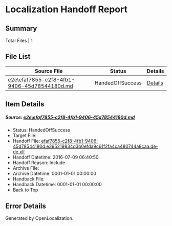 # <a name='report-top'></a> Localization Handoff Report

## Summary
 Total Files | 1

## File List
 Source File | Status | Details 
 ----------- | ------ | ------- 
 [e2e\efaf7855-c2f8-4fb1-9406-45d78544180d.md](https://github.com/OpenLocalizationTestOrg/oltest/blob/76b3f4eb5f890034b273597b312e2d2d26610927/e2e/efaf7855-c2f8-4fb1-9406-45d78544180d.md) | HandedOffSuccess | [Details](#1c2f128a6ccbfb5ba89164979be4e4373b6cf4916)

## Item Details
##### <a name='1c2f128a6ccbfb5ba89164979be4e4373b6cf4916'></a> Source: [e2e\efaf7855-c2f8-4fb1-9406-45d78544180d.md](https://github.com/OpenLocalizationTestOrg/oltest/blob/76b3f4eb5f890034b273597b312e2d2d26610927/e2e/efaf7855-c2f8-4fb1-9406-45d78544180d.md)
* Status: HandedOffSuccess
* Target File: 
* Handoff File: [efaf7855-c2f8-4fb1-9406-45d78544180d.e395219834d3b0efda9c61f2fa4ca480744a8caa.de-de.xlf](https://github.com/OpenLocalizationTestOrg/olhandoff-e2e/blob/c6ca9e1d151ce81c4a491327303ed717fab38a33/ol-handoff/OpenLocalizationTestOrg/oltest-dede-fly/ci/ht/efaf7855-c2f8-4fb1-9406-45d78544180d.e395219834d3b0efda9c61f2fa4ca480744a8caa.de-de.xlf)
* Handoff Datetime: 2016-07-09 06:40:50
* Handoff Reason: Include
* Archive File: 
* Archive Datetime: 0001-01-01 00:00:00
* Handback File: 
* Handback Datetime: 0001-01-01 00:00:00
* [Back to Top](#report-top)


## Error Details

Generated by OpenLocalization.
